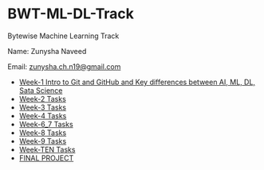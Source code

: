 # BWT-ML-DL-Track
Bytewise Machine Learning Track

Name: Zunysha Naveed 

Email: zunysha.ch.n19@gmail.com

- [Week-1 Intro to Git and GitHub and Key differences between AI, ML, DL, Sata Science](https://github.com/Zunysha/BWT-ML-DL-Track/tree/main/WEEK-1)
- [Week-2 Tasks](https://github.com/Zunysha/BWT-ML-DL-Track/tree/main/WEEK-2)
- [Week-3 Tasks](https://github.com/Zunysha/BWT-ML-DL-Track/tree/main/WEEK-3)
- [Week-4 Tasks](https://github.com/Zunysha/BWT-ML-DL-Track/tree/main/WEEK-4)
- [Week-6_7 Tasks](https://github.com/Zunysha/BWT-ML-DL-Track/tree/main/WEEK-6_7)
- [Week-8 Tasks](https://github.com/Zunysha/BWT-ML-DL-Track/tree/main/WEEK-8)
- [Week-9 Tasks](https://github.com/Zunysha/BWT-ML-DL-Track/tree/main/WEEK-9)
- [Week-TEN Tasks](https://github.com/Zunysha/BWT-ML-DL-Track/tree/main/WEEK-TEN)
- [FINAL PROJECT](https://github.com/Zunysha/BWT-ML-DL-Track/tree/main/Final-Project)
  

